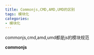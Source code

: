 ```yaml
---
title: Commonjs,CMD,AMD,UMD的区别
tags: 模块化
categories: 
- 模块化
---
```

commonjs,cmd,amd,umd都是js的模块规范

**commonjs**





